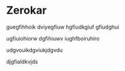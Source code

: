 # Zerokar


guegfihhoik
dviyegfiuw
hgfiudkgiuf
gfiudghui

ugfiuiohiorw
dgfihiuwv
iughfboiruhiro

udgvouikdgviukjdgvdu

djgfialdkvjds
